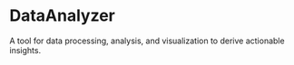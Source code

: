 # DataAnalyzer
A tool for data processing, analysis, and visualization to derive actionable insights.
